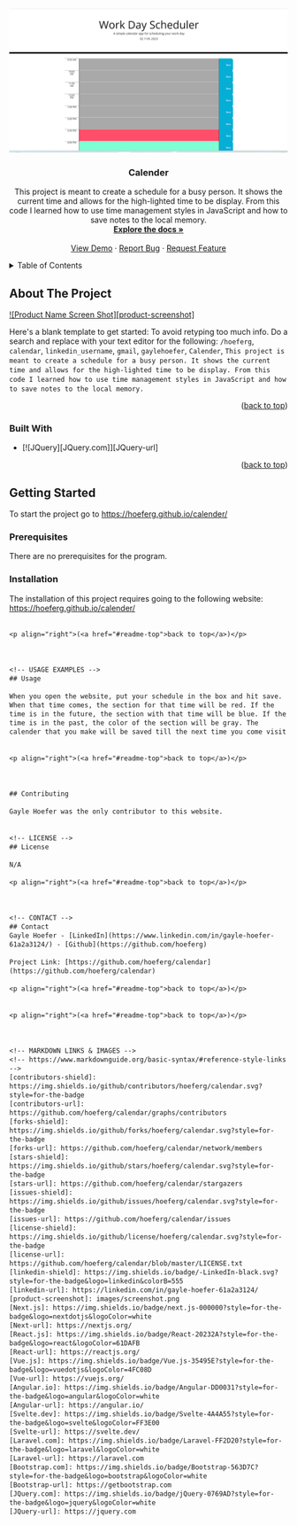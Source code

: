 <!-- Improved compatibility of back to top link: See: https://github.com/othneildrew/Best-README-Template/pull/73 -->
<a name="readme-top"></a>
<!--
*** Thanks for checking out the Best-README-Template. If you have a suggestion
*** that would make this better, please fork the repo and create a pull request
*** or simply open an issue with the tag "enhancement".
*** Don't forget to give the project a star!
*** Thanks again! Now go create something AMAZING! :D
-->



<!-- PROJECT SHIELDS -->
<!--
*** I'm using markdown "reference style" links for readability.
*** Reference links are enclosed in brackets [ ] instead of parentheses ( ).
*** See the bottom of this document for the declaration of the reference variables
*** for contributors-url, forks-url, etc. This is an optional, concise syntax you may use.
*** https://www.markdownguide.org/basic-syntax/#reference-style-links



<!-- PROJECT LOGO -->
<br />
<div align="center">
  <a href="https://github.com/hoeferg/calendar">
    <img src="calender.png" alt="Logo" >
  </a>

<h3 align="center">Calender</h3>

  <p align="center">
    This project is meant to create a schedule for a busy person. It shows the current time and allows for the high-lighted time to be display. From this code I learned how to use time management styles in JavaScript and how to save notes to the local memory.
    <br />
    <a href="https://github.com/hoeferg/calendar"><strong>Explore the docs »</strong></a>
    <br />
    <br />
    <a href="https://github.com/hoeferg/calendar">View Demo</a>
    ·
    <a href="https://github.com/hoeferg/calendar/issues">Report Bug</a>
    ·
    <a href="https://github.com/hoeferg/calendar/issues">Request Feature</a>
  </p>
</div>



<!-- TABLE OF CONTENTS -->
<details>
  <summary>Table of Contents</summary>
  <ol>
    <li>
      <a href="#about-the-project">About The Project</a>
      <ul>
        <li><a href="#built-with">Built With</a></li>
      </ul>
    </li>
    <li>
      <a href="#getting-started">Getting Started</a>
      <ul>
        <li><a href="#prerequisites">Prerequisites</a></li>
        <li><a href="#installation">Installation</a></li>
      </ul>
    </li>
    <li><a href="#usage">Usage</a></li>
    <li><a href="#contributing">Contributing</a></li>
    <li><a href="#license">License</a></li>
    <li><a href="#contact">Contact</a></li>
    <li><a href="#acknowledgments">Acknowledgments</a></li>
  </ol>
</details>



<!-- ABOUT THE PROJECT -->
## About The Project

[![Product Name Screen Shot][product-screenshot]](https://example.com)

Here's a blank template to get started: To avoid retyping too much info. Do a search and replace with your text editor for the following: `/hoeferg`, `calendar`, `linkedin_username`, `gmail`, `gaylehoefer`, `Calender`, `This project is meant to create a schedule for a busy person. It shows the current time and allows for the high-lighted time to be display. From this code I learned how to use time management styles in JavaScript and how to save notes to the local memory.`

<p align="right">(<a href="#readme-top">back to top</a>)</p>



### Built With

* [![JQuery][JQuery.com]][JQuery-url]

<p align="right">(<a href="#readme-top">back to top</a>)</p>



<!-- GETTING STARTED -->
## Getting Started

To start the project go to https://hoeferg.github.io/calender/

### Prerequisites

There are no prerequisites for the program.

### Installation

The installation of this project requires going to the following website: https://hoeferg.github.io/calender/

   ```

<p align="right">(<a href="#readme-top">back to top</a>)</p>



<!-- USAGE EXAMPLES -->
## Usage

When you open the website, put your schedule in the box and hit save. When that time comes, the section for that time will be red. If the time is in the future, the section with that time will be blue. If the time is in the past, the color of the section will be gray. The calender that you make will be saved till the next time you come visit


<p align="right">(<a href="#readme-top">back to top</a>)</p>



## Contributing

Gayle Hoefer was the only contributor to this website.


<!-- LICENSE -->
## License

N/A

<p align="right">(<a href="#readme-top">back to top</a>)</p>



<!-- CONTACT -->
## Contact
Gayle Hoefer - [LinkedIn](https://www.linkedin.com/in/gayle-hoefer-61a2a3124/) - [Github](https://github.com/hoeferg)

Project Link: [https://github.com/hoeferg/calendar](https://github.com/hoeferg/calendar)

<p align="right">(<a href="#readme-top">back to top</a>)</p>


<p align="right">(<a href="#readme-top">back to top</a>)</p>



<!-- MARKDOWN LINKS & IMAGES -->
<!-- https://www.markdownguide.org/basic-syntax/#reference-style-links -->
[contributors-shield]: https://img.shields.io/github/contributors/hoeferg/calendar.svg?style=for-the-badge
[contributors-url]: https://github.com/hoeferg/calendar/graphs/contributors
[forks-shield]: https://img.shields.io/github/forks/hoeferg/calendar.svg?style=for-the-badge
[forks-url]: https://github.com/hoeferg/calendar/network/members
[stars-shield]: https://img.shields.io/github/stars/hoeferg/calendar.svg?style=for-the-badge
[stars-url]: https://github.com/hoeferg/calendar/stargazers
[issues-shield]: https://img.shields.io/github/issues/hoeferg/calendar.svg?style=for-the-badge
[issues-url]: https://github.com/hoeferg/calendar/issues
[license-shield]: https://img.shields.io/github/license/hoeferg/calendar.svg?style=for-the-badge
[license-url]: https://github.com/hoeferg/calendar/blob/master/LICENSE.txt
[linkedin-shield]: https://img.shields.io/badge/-LinkedIn-black.svg?style=for-the-badge&logo=linkedin&colorB=555
[linkedin-url]: https://linkedin.com/in/gayle-hoefer-61a2a3124/
[product-screenshot]: images/screenshot.png
[Next.js]: https://img.shields.io/badge/next.js-000000?style=for-the-badge&logo=nextdotjs&logoColor=white
[Next-url]: https://nextjs.org/
[React.js]: https://img.shields.io/badge/React-20232A?style=for-the-badge&logo=react&logoColor=61DAFB
[React-url]: https://reactjs.org/
[Vue.js]: https://img.shields.io/badge/Vue.js-35495E?style=for-the-badge&logo=vuedotjs&logoColor=4FC08D
[Vue-url]: https://vuejs.org/
[Angular.io]: https://img.shields.io/badge/Angular-DD0031?style=for-the-badge&logo=angular&logoColor=white
[Angular-url]: https://angular.io/
[Svelte.dev]: https://img.shields.io/badge/Svelte-4A4A55?style=for-the-badge&logo=svelte&logoColor=FF3E00
[Svelte-url]: https://svelte.dev/
[Laravel.com]: https://img.shields.io/badge/Laravel-FF2D20?style=for-the-badge&logo=laravel&logoColor=white
[Laravel-url]: https://laravel.com
[Bootstrap.com]: https://img.shields.io/badge/Bootstrap-563D7C?style=for-the-badge&logo=bootstrap&logoColor=white
[Bootstrap-url]: https://getbootstrap.com
[JQuery.com]: https://img.shields.io/badge/jQuery-0769AD?style=for-the-badge&logo=jquery&logoColor=white
[JQuery-url]: https://jquery.com 
